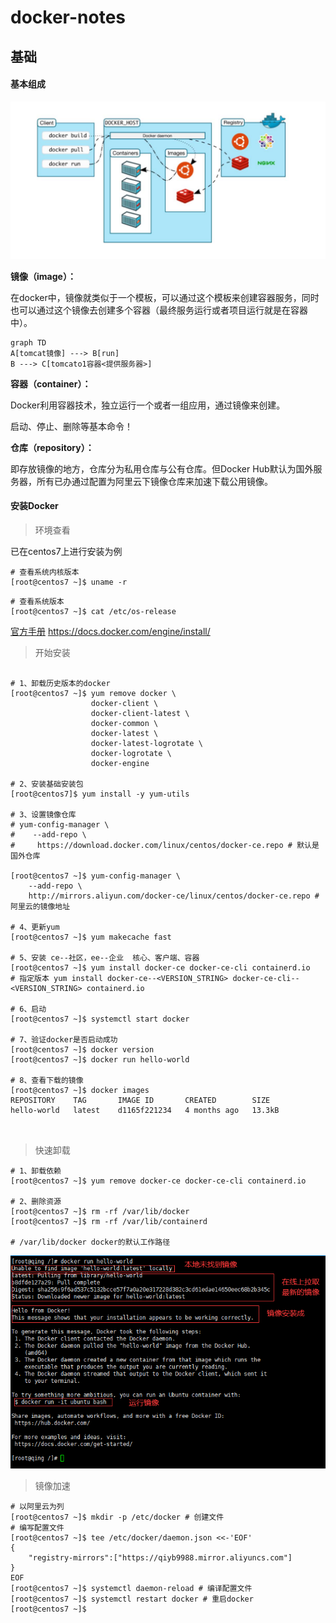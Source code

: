 # docker-notes

## 基础



#### 基本组成

![0000](static\picture\docker-notes\0000.png)

**镜像（image）：**

在docker中，镜像就类似于一个模板，可以通过这个模板来创建容器服务，同时也可以通过这个镜像去创建多个容器（最终服务运行或者项目运行就是在容器中）。

```mermaid
graph TD
A[tomcat镜像] ---> B[run]
B ---> C[tomcato1容器<提供服务器>]
```



**容器（container）：**

Docker利用容器技术，独立运行一个或者一组应用，通过镜像来创建。

启动、停止、删除等基本命令！

**仓库（repository）：**

即存放镜像的地方，仓库分为私用仓库与公有仓库。但Docker Hub默认为国外服务器，所有已办通过配置为阿里云下镜像仓库来加速下载公用镜像。



#### 安装Docker

> 环境查看

已在centos7上进行安装为例

```shell
# 查看系统内核版本
[root@centos7 ~]$ uname -r
```

```shell
# 查看系统版本
[root@centos7 ~]$ cat /etc/os-release
```

[官方手册](https://docs.docker.com/engine/install/ "install") https://docs.docker.com/engine/install/

> 开始安装

```shell

# 1、卸载历史版本的docker
[root@centos7 ~]$ yum remove docker \
                  docker-client \
                  docker-client-latest \
                  docker-common \
                  docker-latest \
                  docker-latest-logrotate \
                  docker-logrotate \
                  docker-engine
                  
# 2、安装基础安装包
[root@centos7]$ yum install -y yum-utils
 
# 3、设置镜像仓库
# yum-config-manager \
#    --add-repo \
#     https://download.docker.com/linux/centos/docker-ce.repo # 默认是国外仓库
    
[root@centos7 ~]$ yum-config-manager \
    --add-repo \
    http://mirrors.aliyun.com/docker-ce/linux/centos/docker-ce.repo # 阿里云的镜像地址
    
# 4、更新yum
[root@centos7 ~]$ yum makecache fast

# 5、安装 ce--社区，ee--企业  核心、客户端、容器
[root@centos7 ~]$ yum install docker-ce docker-ce-cli containerd.io
# 指定版本 yum install docker-ce--<VERSION_STRING> docker-ce-cli--<VERSION_STRING> containerd.io

# 6、启动
[root@centos7 ~]$ systemctl start docker

# 7、验证docker是否启动成功
[root@centos7 ~]$ docker version
[root@centos7 ~]$ docker run hello-world

# 8、查看下载的镜像
[root@centos7 ~]$ docker images
REPOSITORY    TAG       IMAGE ID       CREATED        SIZE
hello-world   latest    d1165f221234   4 months ago   13.3kB



```

> 快速卸载

```shell
# 1、卸载依赖 
[root@centos7 ~]$ yum remove docker-ce docker-ce-cli containerd.io

# 2、删除资源
[root@centos7 ~]$ rm -rf /var/lib/docker
[root@centos7 ~]$ rm -rf /var/lib/containerd

# /var/lib/docker docker的默认工作路径
```



![0001](static\picture\docker-notes\0001.png)



> 镜像加速

```shell
# 以阿里云为列
[root@centos7 ~]$ mkdir -p /etc/docker # 创建文件
# 编写配置文件
[root@centos7 ~]$ tee /etc/docker/daemon.json <<-'EOF'
{
	"registry-mirrors":["https://qiyb9988.mirror.aliyuncs.com"]
}
EOF
[root@centos7 ~]$ systemctl daemon-reload # 编译配置文件
[root@centos7 ~]$ systemctl restart docker # 重启docker
[root@centos7 ~]$

```





























[^主要引用]:https://www.bilibili.com/video/BV1og4y1q7M4?from=search&seid=8833819761241839370 "狂神说Docker"